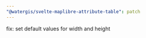 ```yaml
---
"@watergis/svelte-maplibre-attribute-table": patch
---
```


fix: set default values for width and height
